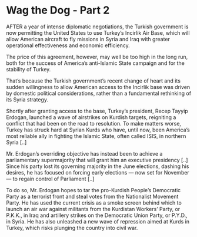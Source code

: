 # Wag the Dog - Part 2

AFTER a year of intense diplomatic negotiations, the Turkish government is now permitting the United States to use Turkey’s Incirlik Air Base, which will allow American aircraft to fly missions in Syria and Iraq with greater operational effectiveness and economic efficiency.

The price of this agreement, however, may well be too high in the long run, both for the success of America’s anti-Islamic State campaign and for the stability of Turkey.

That’s because the Turkish government’s recent change of heart and its sudden willingness to allow American access to the Incirlik base was driven by domestic political considerations, rather than a fundamental rethinking of its Syria strategy.

Shortly after granting access to the base, Turkey’s president, Recep Tayyip Erdogan, launched a wave of airstrikes on Kurdish targets, reigniting a conflict that had been on the road to resolution. To make matters worse, Turkey has struck hard at Syrian Kurds who have, until now, been America’s most reliable ally in fighting the Islamic State, often called ISIS, in northern Syria [..]

Mr. Erdogan’s overriding objective has instead been to achieve a parliamentary supermajority that will grant him an executive presidency [..] Since his party lost its governing majority in the June elections, dashing his desires, he has focused on forcing early elections — now set for November — to regain control of Parliament [..]

To do so, Mr. Erdogan hopes to tar the pro-Kurdish People’s Democratic Party as a terrorist front and steal votes from the Nationalist Movement Party. He has used the current crisis as a smoke screen behind which to launch an air war against militants from the Kurdistan Workers’ Party, or P.K.K., in Iraq and artillery strikes on the Democratic Union Party, or P.Y.D., in Syria. He has also unleashed a new wave of repression aimed at Kurds in Turkey, which risks plunging the country into civil war.








